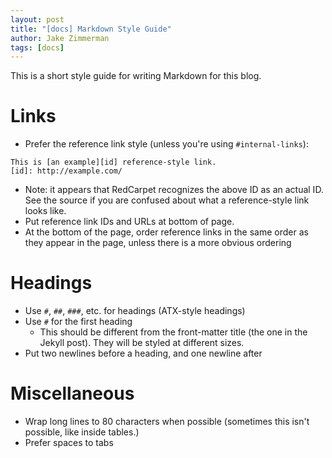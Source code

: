 ```yaml
---
layout: post
title: "[docs] Markdown Style Guide"
author: Jake Zimmerman
tags: [docs]
---
```


This is a short style guide for writing Markdown for this blog.

# Links

- Prefer the reference link style (unless you're using `#internal-links`):

```
This is [an example][id] reference-style link.
[id]: http://example.com/
```
- Note: it appears that RedCarpet recognizes the above ID as an actual ID. See
  the source if you are confused about what a reference-style link looks like.
- Put reference link IDs and URLs at bottom of page.
- At the bottom of the page, order reference links in the same order as they
  appear in the page, unless there is a more obvious ordering


# Headings

- Use `#`, `##`, `###`, etc. for headings (ATX-style headings)
- Use `#` for the first heading
  - This should be different from the front-matter title (the one in the Jekyll
    post). They will be styled at different sizes.
- Put two newlines before a heading, and one newline after


# Miscellaneous

- Wrap long lines to 80 characters when possible (sometimes this isn't possible,
  like inside tables.)
- Prefer spaces to tabs


